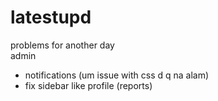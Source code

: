 # latestupd
problems for another day  
admin
- notifications (um issue with css d q na alam)
- fix sidebar like profile (reports)
